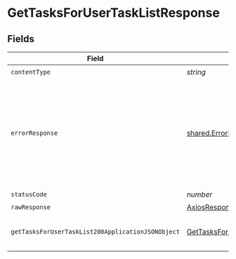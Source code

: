 # GetTasksForUserTaskListResponse


## Fields

| Field                                                                                                                                  | Type                                                                                                                                   | Required                                                                                                                               | Description                                                                                                                            |
| -------------------------------------------------------------------------------------------------------------------------------------- | -------------------------------------------------------------------------------------------------------------------------------------- | -------------------------------------------------------------------------------------------------------------------------------------- | -------------------------------------------------------------------------------------------------------------------------------------- |
| `contentType`                                                                                                                          | *string*                                                                                                                               | :heavy_check_mark:                                                                                                                     | N/A                                                                                                                                    |
| `errorResponse`                                                                                                                        | [shared.ErrorResponse](../../models/shared/errorresponse.md)                                                                           | :heavy_minus_sign:                                                                                                                     | This usually occurs because of a missing or malformed parameter. Check the documentation and the syntax of your request and try again. |
| `statusCode`                                                                                                                           | *number*                                                                                                                               | :heavy_check_mark:                                                                                                                     | N/A                                                                                                                                    |
| `rawResponse`                                                                                                                          | [AxiosResponse>](https://axios-http.com/docs/res_schema)                                                                               | :heavy_minus_sign:                                                                                                                     | N/A                                                                                                                                    |
| `getTasksForUserTaskList200ApplicationJSONObject`                                                                                      | [GetTasksForUserTaskList200ApplicationJSON](../../models/operations/gettasksforusertasklist200applicationjson.md)                      | :heavy_minus_sign:                                                                                                                     | Successfully retrieved the user task list's tasks.                                                                                     |